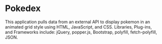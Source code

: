 # Pokedex
 This application pulls data from an external API to display pokemon in an animated grid style using HTML, JavaScript, and CSS.
 Libraries, Plug-ins, and Frameworks include: jQuery, popper.js, Bootstrap, polyfill, fetch-polyfill, JSON.


